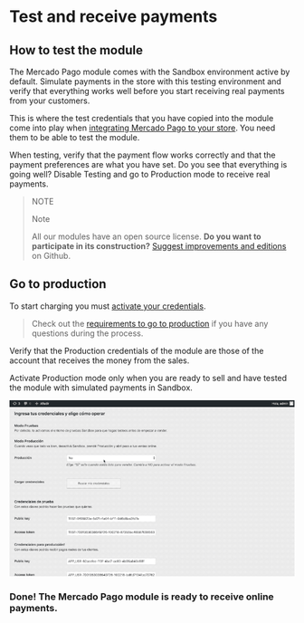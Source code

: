 # Test and receive payments

## How to test the module

The Mercado Pago module comes with the Sandbox environment active by default. Simulate payments in the store with this testing environment and verify that everything works well before you start receiving real payments from your customers.
 
This is where the test credentials that you have copied into the module come into play when [integrating Mercado Pago to your store](https://www.mercadopago[FAKER][URL][DOMAIN]/developers/en/guides/plugins/woocommerce/integration/). You need them to be able to test the module.

When testing, verify that the payment flow works correctly and that the payment preferences are what you have set. Do you see that everything is going well? Disable Testing and go to Production mode to receive real payments.

> NOTE
>
> Note
>
> All our modules have an open source license. **Do you want to participate in its construction?** [Suggest improvements and editions](https://github.com/mercadopago/cart-woocommerce) on Github.

## Go to production

To start charging you must [activate your credentials](https://www.mercadopago.com/mla/account/credentials/).

> Check out the [requirements to go to production](https://www.mercadopago[FAKER][URL][DOMAIN]/developers/en/guides/online-payments/checkout-api/goto-production/) if you have any questions during the process.

Verify that the Production credentials of the module are those of the account that receives the money from the sales.

Activate Production mode only when you are ready to sell and have tested the module with simulated payments in Sandbox.

![Homologation Flow](/images/woocomerce/es_woo_homologacion.gif)

### Done! The Mercado Pago module is ready to receive online payments.

